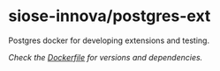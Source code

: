 # siose-innova/postgres-ext

Postgres docker for developing extensions and testing.

*Check the [Dockerfile](Dockerfile) for versions and dependencies.*
